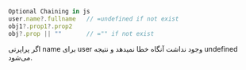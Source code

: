 ```javascript ln=false title=js
Optional Chaining in js
user.name?.fullname   // =undefined if not exist
obj1?.prop1?.prop2
obj?.prop || ""       // ="" if not exist
```
اگر پراپرتی name برای user وجود نداشت آنگاه خطا نمیدهد و نتیجه undefined می‌شود.
